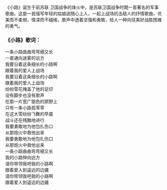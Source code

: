 

《小路》诞生于前苏联
卫国战争的烽火中，是苏联卫国战争时期一首著名的军事歌曲。这是一首描写年轻的姑娘追随心上人，一起上战场抗击敌人的抒情歌曲，优美而不柔弱，情深而不缱绻，歌声中透着坚强和勇敢，给人一种向往美好战胜困难的勇气。

### 《小路》歌词：

一条小路曲曲弯弯细又长  
一直通向迷雾的远方  
我要沿着这条细长的小路啊  
跟着我的爱人上战场  
我要沿着这条细长的小路啊  
跟着我的爱人上战场  
纷纷雪花掩盖了他的足印  
没有脚步也没有歌声  
在那一片宽广银色的原野上  
只有一条小路孤零零  
在这大雪纷纷飞舞的早晨  
战斗还在残酷地进行  
我要勇敢地为他包扎伤口  
从那炮火中救他出来  
我要勇敢地为他包扎伤口  
从那炮火中救他出来  
一条小路曲曲弯弯细又长  
我的小路伸向远方  
请你带领我吧我的小路啊  
跟着爱人到遥远的边疆  
请你带领我吧我的小路啊  
跟着爱人到遥远的边疆

